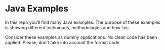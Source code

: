 # Java Examples

In this repo you'll find many Java examples. The purpose of these examples is showing different techniques, methodologies and how-tos.

Consider these examples as dummy applications. No clean code has been applied. Please, don't take into account the format code.

